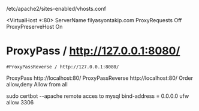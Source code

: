 /etc/apache2/sites-enabled/vhosts.conf

<VirtualHost *:80>
ServerName filyasyontakip.com
ProxyRequests Off
ProxyPreserveHost On
# ProxyPass /  http://127.0.0.1:8080/
    #ProxyPassReverse / http://127.0.0.1:8080/
<Location />
                ProxyPass http://localhost:80/
                ProxyPassReverse http://localhost:80/
                Order allow,deny
                Allow from all
        </Location>
</VirtualHost>


sudo certbot --apache
remote acces to mysql
bind-address            = 0.0.0.0
ufw allow 3306

